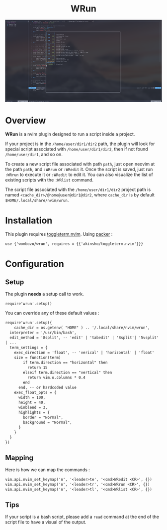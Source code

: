 <!-- panvimdoc-ignore-start -->

<h1 align="center">
  WRun
</h1>

![WRun](assets/wrun.png)

# Overview

<b>WRun</b> is a nvim plugin designed to run a script inside a project.

If your project is in the `/home/user/dir1/dir2` path, the plugin will look for special script associated with `/home/user/dir1/dir2`, then if not found `/home/user/dir1`, and so on.

To create a new script file associated with path `path`, just open neovim at the path `path`, and `:WRrun` or `:WRedit` it. Once the script is saved, just run `:WRrun` to execute it or `:WRedit` to edit it. You can also visualize the list of existing scripts with the `:WRlist` command.

The script file associated with the `/home/user/dir1/dir2` project path is named `<cache_dir>/@home@user@dir1@dir2`, where `cache_dir` is by default `$HOME/.local/share/nvim/wrun`.


# Installation

This plugin requires [toggleterm.nvim](https://github.com/akinsho/toggleterm.nvim). Using [packer](https://github.com/wbthomason/packer.nvim) :

```
use {'wombozo/wrun', requires = {{'akinsho/toggleterm.nvim'}}}
```

# Configuration

## Setup

The plugin <b>needs</b> a setup call to work.

```
require'wrun'.setup()
```

You can override any of these default values :

```
require'wrun'.setup({
    cache_dir = os.getenv( "HOME" ) .. '/.local/share/nvim/wrun',
  interpreter = '/usr/bin/bash',
  edit_method = '8split', -- 'edit' | 'tabedit' | '8split'| '5vsplit' | ...
  term_settings = {
    exec_direction = 'float', -- 'verical' | 'horizontal' | 'float'
    size = function(term)
        if term.direction == "horizontal" then
          return 15
        elseif term.direction == "vertical" then
          return vim.o.columns * 0.4
        end
      end, -- or hardcoded value
    exec_float_opts = {
      width = 100,
      height = 40,
      winblend = 3,
      highlights = {
        border = "Normal",
        background = "Normal",
      }
    }
  }
})
```

## Mapping

Here is how we can map the commands :
  
``` 
vim.api.nvim_set_keymap('n', '<leader>te', '<cmd>WRedit <CR>', {})
vim.api.nvim_set_keymap('n', '<leader>tr', '<cmd>WRrun <CR>', {})
vim.api.nvim_set_keymap('n', '<leader>tl', '<cmd>WRlist <CR>', {})
```

## Tips

If your script is a bash script, please add a `read` command at the end of the script file to have a visual of the output.
